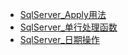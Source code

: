 * [SqlServer_Apply用法](./Content/Article/数据库/Sql_server/SqlServer_Apply用法.md)
* [SqlServer_单行处理函数](./Content/Article/数据库/Sql_server/SqlServer_单行处理函数.md)
* [SqlServer_日期操作](./Content/Article/数据库/Sql_server/SqlServer_日期操作.md)